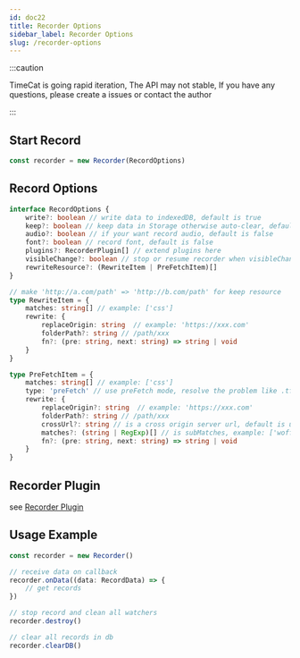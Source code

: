 ```yaml
---
id: doc22
title: Recorder Options
sidebar_label: Recorder Options
slug: /recorder-options
---
```



:::caution

TimeCat is going rapid iteration, The API may not stable, If you have any questions, please create a issues or contact the author

:::

## Start Record

```ts
const recorder = new Recorder(RecordOptions)
```

## Record Options

```ts
interface RecordOptions {
    write?: boolean // write data to indexedDB, default is true
    keep?: boolean // keep data in Storage otherwise auto-clear, default is true
    audio?: boolean // if your want record audio, default is false
    font?: boolean // record font, default is false
    plugins?: RecorderPlugin[] // extend plugins here
    visibleChange?: boolean // stop or resume recorder when visibleChange, default is false
    rewriteResource?: (RewriteItem | PreFetchItem)[]
}

// make 'http://a.com/path' => 'http://b.com/path' for keep resource
type RewriteItem = {
    matches: string[] // example: ['css']
    rewrite: {
        replaceOrigin: string  // example: 'https://xxx.com'
        folderPath?: string // /path/xxx
        fn?: (pre: string, next: string) => string | void
    }
}

type PreFetchItem = {
    matches: string[] // example: ['css']
    type: 'preFetch' // use preFetch mode, resolve the problem like .tff or .woff cross origin
    rewrite: {
        replaceOrigin?: string  // example: 'https://xxx.com'
        folderPath?: string // /path/xxx
        crossUrl?: string // is a cross origin server url, default is use https://allorigins.win/
        matches?: (string | RegExp)[] // is subMatches, example: ['woff', 'ttf']
        fn?: (pre: string, next: string) => string | void
    }
}
```

## Recorder Plugin

see [Recorder Plugin](/docs/plugin)

## Usage Example

```ts
const recorder = new Recorder()

// receive data on callback
recorder.onData((data: RecordData) => {
    // get records
})

// stop record and clean all watchers
recorder.destroy()

// clear all records in db
recorder.clearDB()
```
